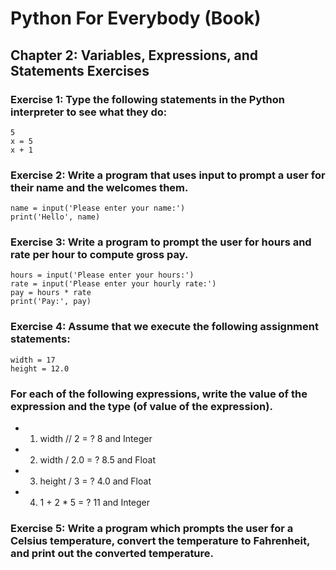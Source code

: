 # Python For Everybody (Book)

## Chapter 2: Variables, Expressions, and Statements Exercises

### Exercise 1: Type the following statements in the Python interpreter to see what they do:
```
5
x = 5
x + 1
```

### Exercise 2: Write a program that uses input to prompt a user for their name and the welcomes them.
```
name = input('Please enter your name:')
print('Hello', name)
```

### Exercise 3: Write a program to prompt the user for hours and rate per hour to compute gross pay.
```
hours = input('Please enter your hours:')
rate = input('Please enter your hourly rate:')
pay = hours * rate
print('Pay:', pay)
```

### Exercise 4: Assume that we execute the following assignment statements:
```
width = 17
height = 12.0
```
### For each of the following expressions, write the value of the expression and the type (of value of the expression).

- 1. width // 2 = ? 8 and Integer

- 2. width / 2.0 = ? 8.5 and Float

- 3. height / 3 = ? 4.0 and Float

- 4. 1 + 2 * 5 = ? 11 and Integer

### Exercise 5: Write a program which prompts the user for a Celsius temperature, convert the temperature to Fahrenheit, and print out the converted temperature.
